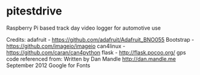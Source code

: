 # pitestdrive
Raspberry Pi based track day video logger for automotive use


Credits:
adafruit - https://github.com/adafruit/Adafruit_BNO055
Bootstrap - https://github.com/imageio/imageio 
can4linux - https://github.com/caran/can4python
flask - http://flask.pocoo.org/
gps code referenced from: Written by Dan Mandle http://dan.mandle.me September 2012
Google for Fonts
